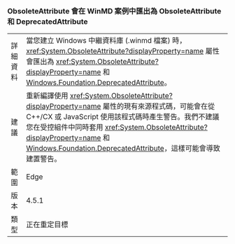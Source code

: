### <a name="obsoleteattribute-exports-as-both-obsoleteattribute-and-deprecatedattribute-in-winmd-scenarios"></a>ObsoleteAttribute 會在 WinMD 案例中匯出為 ObsoleteAttribute 和 DeprecatedAttribute

|   |   |
|---|---|
|詳細資料|當您建立 Windows 中繼資料庫 (.winmd 檔案) 時，<xref:System.ObsoleteAttribute?displayProperty=name> 屬性會匯出為 <xref:System.ObsoleteAttribute?displayProperty=name> 和 [Windows.Foundation.DeprecatedAttribute](https://docs.microsoft.com/uwp/api/windows.foundation.metadata.deprecatedattribute)。|
|建議|重新編譯使用 <xref:System.ObsoleteAttribute?displayProperty=name> 屬性的現有來源程式碼，可能會在從 C++/CX 或 JavaScript 使用該程式碼時產生警告。我們不建議您在受控組件中同時套用 <xref:System.ObsoleteAttribute?displayProperty=name> 和 [Windows.Foundation.DeprecatedAttribute](https://docs.microsoft.com/uwp/api/windows.foundation.metadata.deprecatedattribute)，這樣可能會導致建置警告。|
|範圍|Edge|
|版本|4.5.1|
|類型|正在重定目標|

